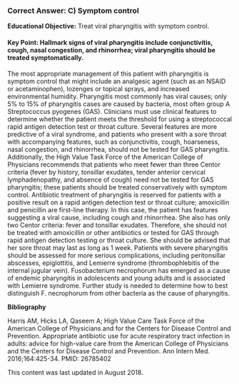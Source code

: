 
### Correct Answer: C) Symptom control 

**Educational Objective:** Treat viral pharyngitis with symptom control.

#### **Key Point:** Hallmark signs of viral pharyngitis include conjunctivitis, cough, nasal congestion, and rhinorrhea; viral pharyngitis should be treated symptomatically.

The most appropriate management of this patient with pharyngitis is symptom control that might include an analgesic agent (such as an NSAID or acetaminophen), lozenges or topical sprays, and increased environmental humidity. Pharyngitis most commonly has viral causes; only 5% to 15% of pharyngitis cases are caused by bacteria, most often group A Streptococcus pyogenes (GAS). Clinicians must use clinical features to determine whether the patient meets the threshold for using a streptococcal rapid antigen detection test or throat culture. Several features are more predictive of a viral syndrome, and patients who present with a sore throat with accompanying features, such as conjunctivitis, cough, hoarseness, nasal congestion, and rhinorrhea, should not be tested for GAS pharyngitis. Additionally, the High Value Task Force of the American College of Physicians recommends that patients who meet fewer than three Centor criteria (fever by history, tonsillar exudates, tender anterior cervical lymphadenopathy, and absence of cough) need not be tested for GAS pharyngitis; these patients should be treated conservatively with symptom control.
Antibiotic treatment of pharyngitis is reserved for patients with a positive result on a rapid antigen detection test or throat culture; amoxicillin and penicillin are first-line therapy. In this case, the patient has features suggesting a viral cause, including cough and rhinorrhea. She also has only two Centor criteria: fever and tonsillar exudates. Therefore, she should not be treated with amoxicillin or other antibiotics or tested for GAS through rapid antigen detection testing or throat culture. She should be advised that her sore throat may last as long as 1 week.
Patients with severe pharyngitis should be assessed for more serious complications, including peritonsillar abscesses, epiglottitis, and Lemierre syndrome (thrombophlebitis of the internal jugular vein). Fusobacterium necrophorum has emerged as a cause of endemic pharyngitis in adolescents and young adults and is associated with Lemierre syndrome. Further study is needed to determine how to best distinguish F. necrophorum from other bacteria as the cause of pharyngitis.

**Bibliography**

Harris AM, Hicks LA, Qaseem A; High Value Care Task Force of the American College of Physicians and for the Centers for Disease Control and Prevention. Appropriate antibiotic use for acute respiratory tract infection in adults: advice for high-value care from the American College of Physicians and the Centers for Disease Control and Prevention. Ann Intern Med. 2016;164:425-34. PMID: 26785402

This content was last updated in August 2018.